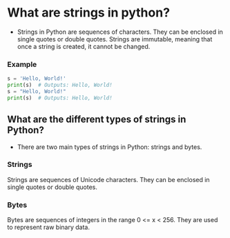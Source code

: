 # What are strings in python?

- Strings in Python are sequences of characters. They can be enclosed in single quotes or double quotes. Strings are immutable, meaning that once a string is created, it cannot be changed.

### Example

```python
s = 'Hello, World!'
print(s)  # Outputs: Hello, World!
s = "Hello, World!"
print(s)  # Outputs: Hello, World!
```

## What are the different types of strings in Python?

- There are two main types of strings in Python: strings and bytes.

### Strings

Strings are sequences of Unicode characters. They can be enclosed in single quotes or double quotes.

### Bytes

Bytes are sequences of integers in the range 0 <= x < 256. They are used to
represent raw binary data.
